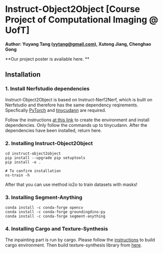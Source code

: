 # Instruct-Object2Object [Course Project of Computational Imaging @ UofT]

**Author: Yuyang Tang (yytang@gmail.com), Xutong Jiang, Chenghao Gong**

**Our project poster is available here. **

## Installation

### 1. Install Nerfstudio dependencies

Instruct-Object2Object is based on Instruct-Nerf2Nerf, which is built on Nerfstudio and therefore has the same dependency reqirements. Specfically [PyTorch](https://pytorch.org/) and [tinycudann](https://github.com/NVlabs/tiny-cuda-nn) are required.

Follow the instructions [at this link](https://docs.nerf.studio/quickstart/installation.html) to create the environment and install dependencies. Only follow the commands up to tinycudann. After the dependencies have been installed, return here.

### 2. Installing Instruct-Object2Object

```
cd instruct-object2object
pip install --upgrade pip setuptools
pip install -e .

# To confirm installation
ns-train -h
```

After that you can use method io2o to train datasets with masks!

### 3. Installing Segment-Anything
```
conda install -c conda-forge opencv
conda install -c conda-forge groundingdino-py
conda install -c conda-forge segment-anything
```
### 4. Installing Cargo and Texture-Synthesis
The inpainting part is run by cargo. Please follow the [instructions](https://doc.rust-lang.org/cargo/getting-started/installation.html) to build cargo environment. Then build texture-synthesis library from [here](https://github.com/EmbarkStudios/texture-synthesis).